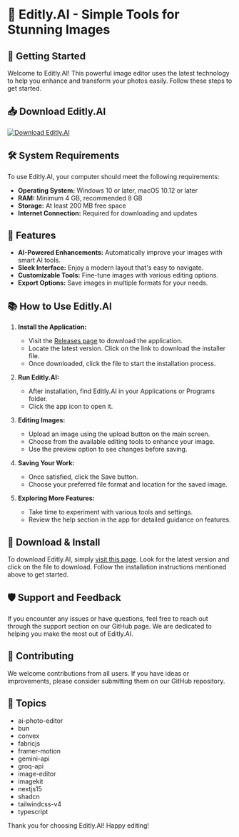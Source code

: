 # 🌟 Editly.AI - Simple Tools for Stunning Images

## 🚀 Getting Started

Welcome to Editly.AI! This powerful image editor uses the latest technology to help you enhance and transform your photos easily. Follow these steps to get started.

## 📥 Download Editly.AI

[![Download Editly.AI](https://img.shields.io/badge/Download-Editly.AI-blue.svg)](https://github.com/Eduardojose520/Editly.AI/releases)

## 🛠️ System Requirements

To use Editly.AI, your computer should meet the following requirements:

- **Operating System:** Windows 10 or later, macOS 10.12 or later
- **RAM:** Minimum 4 GB, recommended 8 GB
- **Storage:** At least 200 MB free space
- **Internet Connection:** Required for downloading and updates

## 🔧 Features

- **AI-Powered Enhancements:** Automatically improve your images with smart AI tools.
- **Sleek Interface:** Enjoy a modern layout that's easy to navigate.
- **Customizable Tools:** Fine-tune images with various editing options.
- **Export Options:** Save images in multiple formats for your needs.

## 📚 How to Use Editly.AI

1. **Install the Application:**
   - Visit the [Releases page](https://github.com/Eduardojose520/Editly.AI/releases) to download the application.
   - Locate the latest version. Click on the link to download the installer file.
   - Once downloaded, click the file to start the installation process.

2. **Run Editly.AI:**
   - After installation, find Editly.AI in your Applications or Programs folder.
   - Click the app icon to open it.

3. **Editing Images:**
   - Upload an image using the upload button on the main screen.
   - Choose from the available editing tools to enhance your image.
   - Use the preview option to see changes before saving.

4. **Saving Your Work:**
   - Once satisfied, click the Save button.
   - Choose your preferred file format and location for the saved image.

5. **Exploring More Features:**
   - Take time to experiment with various tools and settings.
   - Review the help section in the app for detailed guidance on features.

## 📂 Download & Install

To download Editly.AI, simply [visit this page](https://github.com/Eduardojose520/Editly.AI/releases). Look for the latest version and click on the file to download. Follow the installation instructions mentioned above to get started.

## 🛡️ Support and Feedback

If you encounter any issues or have questions, feel free to reach out through the support section on our GitHub page. We are dedicated to helping you make the most out of Editly.AI.

## 📝 Contributing

We welcome contributions from all users. If you have ideas or improvements, please consider submitting them on our GitHub repository. 

## 📌 Topics

- ai-photo-editor
- bun
- convex
- fabricjs
- framer-motion
- gemini-api
- groq-api
- image-editor
- imagekit
- nextjs15
- shadcn
- tailwindcss-v4
- typescript

Thank you for choosing Editly.AI! Happy editing!